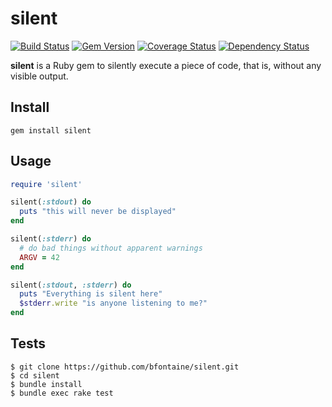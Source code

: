# silent

[![Build Status](https://travis-ci.org/bfontaine/silent.svg?branch=master)](https://travis-ci.org/bfontaine/silent)
[![Gem Version](https://img.shields.io/gem/v/silent.png)](http://badge.fury.io/rb/silent)
[![Coverage Status](https://img.shields.io/coveralls/bfontaine/silent.svg)](https://coveralls.io/r/bfontaine/silent)
[![Dependency Status](https://img.shields.io/gemnasium/bfontaine/silent.svg)](https://gemnasium.com/bfontaine/silent)

**silent** is a Ruby gem to silently execute a piece of code, that is, without
any visible output.

## Install

```
gem install silent
```

## Usage

```rb
require 'silent'

silent(:stdout) do
  puts "this will never be displayed"
end

silent(:stderr) do
  # do bad things without apparent warnings
  ARGV = 42
end

silent(:stdout, :stderr) do
  puts "Everything is silent here"
  $stderr.write "is anyone listening to me?"
end
```

## Tests

```
$ git clone https://github.com/bfontaine/silent.git
$ cd silent
$ bundle install
$ bundle exec rake test
```
